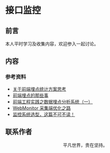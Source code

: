 # 接口监控

## 前言

本人平时学习及收集内容，欢迎参入一起讨论。

## 内容

### 参考资料

- [关于前端埋点统计方案思考](https://juejin.im/post/5c178aaaf265da6147702108)
- [前端埋点的那些事](http://www.imooc.com/article/27151)
- [前端工程实践之数据埋点分析系统（一）](https://www.zoo.team/article/data-analysis-one)
- [WebMonitor 采集端优化之路](https://mp.weixin.qq.com/s/PlgXQMS1mx6FY6K8uovrpw)
- [监控系统选型，这篇不可不读！](https://mp.weixin.qq.com/s/vviVlqX9Ax0yJT6cMcNQSA)

## 联系作者

<div align="center">
    <p>
        平凡世界，贵在坚持。
    </p>
    <img :src="$withBase('/about/contact.png')" />
</div>
